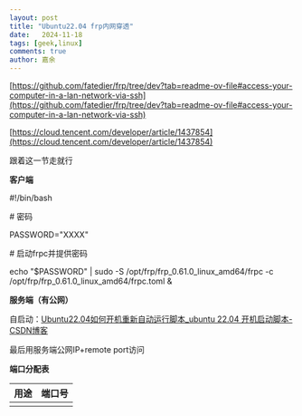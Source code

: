 ```yaml
---
layout: post
title: "Ubuntu22.04 frp内网穿透"
date:   2024-11-18
tags: [geek,linux]
comments: true
author: 嘉余
---
```


[https://github.com/fatedier/frp/tree/dev?tab=readme-ov-file#access-your-computer-in-a-lan-network-via-ssh](https://github.com/fatedier/frp/tree/dev?tab=readme-ov-file#access-your-computer-in-a-lan-network-via-ssh)

[https://cloud.tencent.com/developer/article/1437854](https://cloud.tencent.com/developer/article/1437854)

跟着这一节走就行

**客户端**

#!/bin/bash

\# 密码

PASSWORD="XXXX"

\# 启动frpc并提供密码

echo "$PASSWORD" | sudo -S /opt/frp/frp\_0.61.0\_linux\_amd64/frpc -c /opt/frp/frp\_0.61.0\_linux\_amd64/frpc.toml &

**服务端（有公网）**

自启动：[Ubuntu22.04如何开机重新自动运行脚本\_ubuntu 22.04 开机启动脚本-CSDN博客](https://blog.csdn.net/aiboom/article/details/127546184)

最后用服务端公网IP+remote port访问

**端口分配表**

| 用途  | 端口号 |
| :--- | :---  |
|      |       |